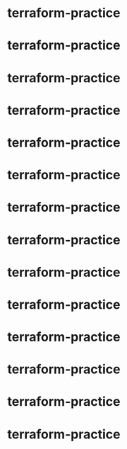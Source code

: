 # terraform-practice
# terraform-practice
# terraform-practice
# terraform-practice
# terraform-practice
# terraform-practice
# terraform-practice
# terraform-practice
# terraform-practice
# terraform-practice
# terraform-practice
# terraform-practice
# terraform-practice
# terraform-practice
